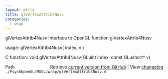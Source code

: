 ```yaml
---
layout: mfile
title: glVertexAttrib4Nusv
categories:
  - wrap
---
```


glVertexAttrib4Nusv  Interface to OpenGL function glVertexAttrib4Nusv

usage:  glVertexAttrib4Nusv\( index, v \)

C function:  void glVertexAttrib4Nusv\(GLuint index, const GLushort\* v\)


<div class="code_header" style="text-align:right;">
  <span style="float:left;">Path&nbsp;&nbsp;</span> <span class="counter">Retrieve <a href=
  "https://raw.github.com/Psychtoolbox-3/Psychtoolbox-3/beta/./PsychOpenGL/MOGL/wrap/glVertexAttrib4Nusv.m">current version from GitHub</a> | View <a href=
  "https://github.com/Psychtoolbox-3/Psychtoolbox-3/commits/beta/./PsychOpenGL/MOGL/wrap/glVertexAttrib4Nusv.m">changelog</a></span>
</div>
<div class="code">
  <code>./PsychOpenGL/MOGL/wrap/glVertexAttrib4Nusv.m</code>
</div>

